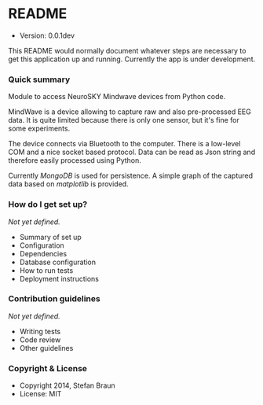 # README #

* Version: 0.0.1dev

This README would normally document whatever steps are necessary to get this application up and running. Currently the app is under development.

### Quick summary

Module to access NeuroSKY Mindwave devices from Python code.

MindWave is a device allowing to capture raw and also pre-processed EEG data. It is quite limited because there is only one sensor, but it's fine for some experiments.

The device connects via Bluetooth to the computer. There is a low-level COM and a nice socket based protocol.
Data can be read as Json string and therefore easily processed using Python.

Currently *MongoDB* is used for persistence. A simple graph of the captured data based on *matplotlib* is provided.


### How do I get set up? ###

*Not yet defined.*

* Summary of set up
* Configuration
* Dependencies
* Database configuration
* How to run tests
* Deployment instructions

### Contribution guidelines ###

*Not yet defined.*

* Writing tests
* Code review
* Other guidelines

### Copyright & License ###

  * Copyright 2014, Stefan Braun
  * License: MIT

